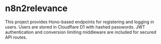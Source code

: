 # n8n2relevance

This project provides Hono-based endpoints for registering and logging in users.
Users are stored in Cloudflare D1 with hashed passwords. JWT authentication and
conversion limiting middleware are included for secured API routes.
